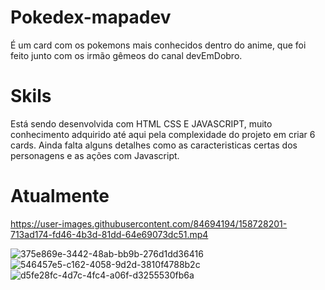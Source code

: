 # Pokedex-mapadev
É um card com os pokemons mais conhecidos dentro do anime, que foi feito junto com os irmão gêmeos do canal devEmDobro.
# Skils
Está sendo desenvolvida com HTML CSS E JAVASCRIPT, muito conhecimento adquirido até aqui pela complexidade do projeto em criar 6 cards.
Ainda falta alguns detalhes como as caracteristicas certas dos personagens e as ações com Javascript.
# Atualmente 
https://user-images.githubusercontent.com/84694194/158728201-713ad174-fd46-4b3d-81dd-64e69073dc51.mp4

![375e869e-3442-48ab-bb9b-276d1dd36416](https://user-images.githubusercontent.com/84694194/159097537-cf38d011-c43b-4b64-8381-c3c2514a2e71.jpg)
![546457e5-c162-4058-9d2d-3810f4788b2c](https://user-images.githubusercontent.com/84694194/159144610-1e14c945-648e-4ce0-b0ec-6ea8ddea86d5.jpg)
![d5fe28fc-4d7c-4fc4-a06f-d3255530fb6a](https://user-images.githubusercontent.com/84694194/159144612-8b2e1dc7-e00a-4492-95d0-30ea4e590512.jpg)

